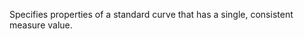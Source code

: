 Specifies properties of a standard curve that has a single, consistent measure value.

<!-- end of short definition -->

